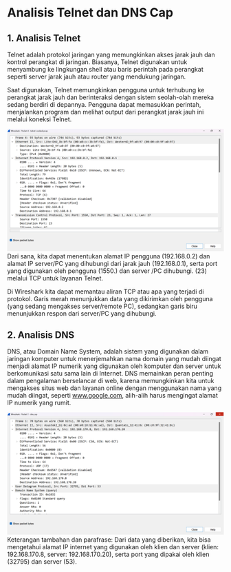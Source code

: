# Analisis Telnet dan DNS Cap

## 1. Analisis Telnet
Telnet adalah  protokol  jaringan yang memungkinkan akses  jarak jauh dan kontrol perangkat di jaringan. Biasanya, Telnet digunakan untuk menyambung ke lingkungan shell atau  baris perintah pada perangkat seperti server jarak jauh atau router yang  mendukung  jaringan.

 Saat digunakan, Telnet memungkinkan pengguna untuk terhubung ke perangkat jarak jauh dan berinteraksi dengan sistem  seolah-olah mereka sedang berdiri di depannya. Pengguna dapat memasukkan perintah, menjalankan program dan melihat output dari perangkat jarak jauh ini melalui koneksi Telnet.

 <img src='../assets/telnet.png'>
 Dari sana, kita dapat menentukan alamat IP pengguna (192.168.0.2) dan alamat IP server/PC yang dihubungi dari jarak jauh (192.168.0.1), serta port yang digunakan oleh pengguna (1550.) dan server /PC dihubungi. (23) melalui TCP untuk layanan Telnet.

 Di Wireshark kita dapat memantau aliran TCP atau apa yang terjadi di protokol. Garis merah menunjukkan data yang dikirimkan oleh pengguna (yang sedang mengakses server/remote PC), sedangkan garis biru menunjukkan respon dari server/PC yang dihubungi.

 ## 2. Analisis DNS

 
DNS, atau Domain Name System, adalah sistem yang digunakan dalam jaringan komputer untuk menerjemahkan nama domain yang mudah diingat menjadi alamat IP numerik yang digunakan oleh komputer dan server untuk berkomunikasi satu sama lain di Internet. DNS memainkan peran penting dalam pengalaman berselancar di web, karena memungkinkan kita untuk mengakses situs web dan layanan online dengan menggunakan nama yang mudah diingat, seperti www.google.com, alih-alih harus mengingat alamat IP numerik yang rumit.

<img src='../assets/dns.png'>
Keterangan tambahan dan parafrase: Dari data yang diberikan, kita bisa mengetahui alamat IP internet yang digunakan oleh klien dan server (klien: 192.168.170.8, server: 192.168.170.20), serta port yang dipakai oleh klien (32795) dan server (53).
